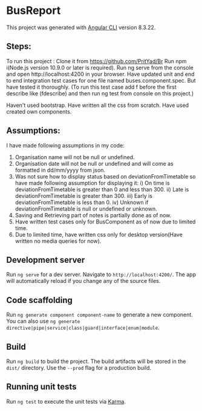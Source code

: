 # BusReport

This project was generated with [Angular CLI](https://github.com/angular/angular-cli) version 8.3.22.

## Steps:
To run this project :
Clone it from https://github.com/PritYad/Br
Run npm i(Node.js version 10.9.0 or later is required).
Run ng serve from the console and open http://localhost:4200 in your browser.
Have updated unit and end to end integration test cases for one file named buses.component.spec. But have tested it thoroughly. (To run this test case add f before the first describe like (fdescribe) and then run ng test from console on this project.)

Haven't used bootstrap. Have written all the css from scratch.
Have used created own components.

## Assumptions:
I have made following assumptions in my code:
1) Organisation name will not be null or undefined.
2) Organisation date will not be null or undefined and will come as formatted in dd/mm/yyyy from json.
3) Was not sure how to display status based on deviationFromTimetable so have made following assumption for displaying it:
    i) On time is deviationFromTimetable is greater than 0 and less than 300.
    ii) Late is deviationFromTimetable is greater than 300.
    iii) Early is deviationFromTimetable is less than 0.
    iv) Unknown if deviationFromTimetable is null or undefined or unknown.
4) Saving and Retrieving part of notes is partially done as of now.
5) Have written test cases only for BusComponent as of now due to limited time.
6) Due to limited time, have written css only for desktop version(Have written no media queries for now).

## Development server

Run `ng serve` for a dev server. Navigate to `http://localhost:4200/`. The app will automatically reload if you change any of the source files.

## Code scaffolding

Run `ng generate component component-name` to generate a new component. You can also use `ng generate directive|pipe|service|class|guard|interface|enum|module`.

## Build

Run `ng build` to build the project. The build artifacts will be stored in the `dist/` directory. Use the `--prod` flag for a production build.

## Running unit tests

Run `ng test` to execute the unit tests via [Karma](https://karma-runner.github.io).

